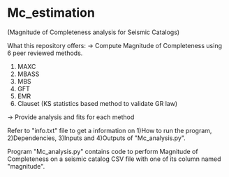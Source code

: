 # Mc_estimation 
(Magnitude of Completeness analysis for Seismic Catalogs)

What this repository offers:
-> Compute Magnitude of Completeness using 6 peer reviewed methods.
1) MAXC
2) MBASS
3) MBS
4) GFT
5) EMR
6) Clauset (KS statistics based method to validate GR law)

-> Provide analysis and fits for each method

Refer to "info.txt" file to get a information on 1)How to run the program, 2)Dependencies, 3)Inputs and 4)Outputs of "Mc_analysis.py".

Program "Mc_analysis.py" contains code to perform Magnitude of Completeness on a seismic catalog CSV file with one of its column named "magnitude".
